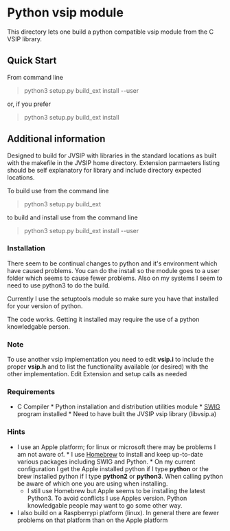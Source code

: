 # Python vsip module

This directory lets one build a python compatible vsip module from the C
VSIP library.

## Quick Start
From command line

>    python3 setup.py build_ext install --user

or, if you prefer

>    python3 setup.py build_ext install

## Additional information

Designed to build for JVSIP with libraries in the standard locations as
built with the makefile in the JVSIP home directory. Extension
parmaeters listing should be self explanatory for library and include
directory expected locations.

To build use from the command line

>    python3 setup.py build_ext

to build and install use from the command line

>    python3 setup.py build_ext install --user

### Installation
 There seem to be continual changes to python and it's environment which
 have caused problems.  You can do the install so the module goes to
 a user folder which seems to cause fewer problems.  Also on my systems I seem to 
 need to use python3 to do the build.

 Currently I use the setuptools module so make sure you have that installed for your
 version of python.

 The code works.  Getting it installed may require the use of a python
 knowledgable person.


### Note 
   To use another vsip implementation you need to edit **vsip.i** to
   include the proper **vsip.h** and to list the functionality available
   (or desired) with the other implementation. Edit Extension and setup
   calls as needed

### Requirements
* C Compiler * Python installation and distribution utilities module *
[SWIG](http://www.swig.org) program installed * Need to have built the
JVSIP vsip library (libvsip.a)

### Hints   
* I use an Apple platform; for linux or microsoft there may be problems
I am not aware of. * I use [Homebrew](https://brew.sh) to install and
keep up-to-date various packages including SWIG and Python. * On my
current configuration I get the Apple installed python if I type
**python** or the brew installed python if I type **python2** or
**python3**. When calling python be aware of which one you are using
when installing.
  * I still use Homebrew but Apple seems to be installing the latest
Python3. To avoid conflicts I use Apples version. Python knowledgable
people may want to go some other way.
* I also build on a Raspberrypi platform (linux).  In general there are fewer problems
  on that platform than on the Apple platform

